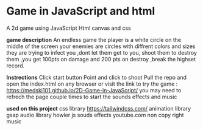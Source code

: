 # Game in JavaScript and html
 
A 2d game using JavaScript Html canvas and css

**game description**
An endless game the player is a white circle on the middle of the screen your enemies are circles with diffrent colors and sizes they are trying to infect you  ,dont let them get to you, shoot them to destroy them ,you get 100pts 
on damage and 200 pts on destroy ,break the highset record.


**Instrections**
Click start button 
Point and click to shoot
Pull the repo and open the index.html on any browser or visit the link to try the game :
https://medski101.github.io/2D-Game-in-JavaScript/
you may need to refrech the page couple times to start the sounds effects and music

**used on this project**
css library https://tailwindcss.com/
animation library gsap
audio library howler js
souds effects youtube.com
non copy right music



